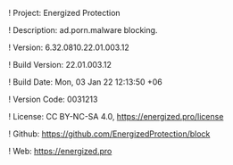 ! Project: Energized Protection

! Description: ad.porn.malware blocking.

! Version: 6.32.0810.22.01.003.12

! Build Version: 22.01.003.12

! Build Date: Mon, 03 Jan 22 12:13:50 +06

! Version Code: 0031213

! License: CC BY-NC-SA 4.0, https://energized.pro/license

! Github: https://github.com/EnergizedProtection/block

! Web: https://energized.pro
